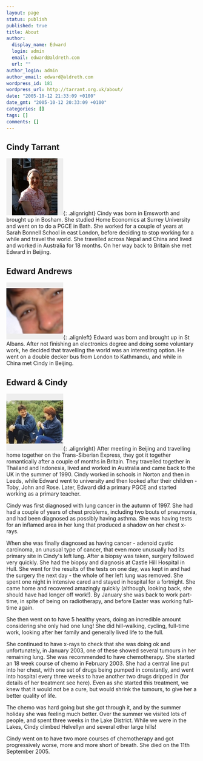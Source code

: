 ```yaml
---
layout: page
status: publish
published: true
title: About
author:
  display_name: Edward
  login: admin
  email: edward@aldreth.com
  url: ""
author_login: admin
author_email: edward@aldreth.com
wordpress_id: 181
wordpress_url: http://tarrant.org.uk/about/
date: "2005-10-12 21:33:09 +0100"
date_gmt: "2005-10-12 20:33:09 +0100"
categories: []
tags: []
comments: []
---
```


## Cindy Tarrant

![Cindy Tarrant](./Cindy_Tarrant.jpg "Cindy Tarrant"){: .alignright} Cindy was born in Emsworth and brought up in Bosham. She studied Home
Economics at Surrey University and went on to do a PGCE in Bath. She
worked for a couple of years at Sarah Bonnell School in east London,
before deciding to stop working for a while and travel the world. She
travelled across Nepal and China and lived and worked in Australia for
18 months. On her way back to Britain she met Edward in Beijing.

## Edward Andrews

![Edward Andrews](./DSCF1197.jpg "Edward Andrews"){: .alignleft} Edward was born and brought up in St Albans. After not finishing an
electronics degree and doing some voluntary work, he decided that
travelling the world was an interesting option. He went on a double
decker bus from London to Kathmandu, and while in China met Cindy in
Beijing.

## Edward &amp; Cindy

![Photo of Edward &amp; Cindy](./84050002_G.jpg){: .alignright} After meeting in Beijing and travelling home together on the
Trans-Siberian Express, they got it together romantically after a couple
of months in Britain. They travelled together in Thailand and Indonesia,
lived and worked in Australia and came back to the UK in the summer of 1990. Cindy worked in schools in Norton and then in Leeds, while Edward
went to university and then looked after their children - Toby, John and
Rose. Later, Edward did a primary PGCE and started working as a primary
teacher.

Cindy was first diagnosed with lung cancer in the autumn of 1997. She
had had a couple of years of chest problems, including two bouts of
pneumonia, and had been diagnosed as possibly having asthma. She was
having tests for an inflamed area in her lung that produced a shadow on
her chest x-rays.

When she was finally diagnosed as having cancer - adenoid cystic
carcinoma, an unusual type of cancer, that even more unusually had its
primary site in Cindy\'s left lung. After a biopsy was taken, surgery
followed very quickly. She had the biopsy and diagnosis at Castle Hill
Hospital in Hull. She went for the results of the tests on one day, was
kept in and had the surgery the next day - the whole of her left lung
was removed. She spent one night in intensive cared and stayed in
hospital for a fortnight. She came home and recovered amazingly quickly
(although, looking back, she should have had longer off work!). By
January she was back to work part-time, in spite of being on
radiotherapy, and before Easter was working full-time again.

She then went on to have 5 healthy years, doing an incredible amount
considering she only had one lung! She did hill-walking, cycling,
full-time work, looking after her family and generally lived life to the
full.

She continued to have x-rays to check that she was doing ok and
unfortunately, in January 2003, one of these showed several tumours in
her remaining lung. She was recommended to have chemotherapy. She
started an 18 week course of chemo in February 2003. She had a central
line put into her chest, with one set of drugs being pumped in
constantly, and went into hospital every three weeks to have another two
drugs dripped in (for details of her treatment see here). Even as she
started this treatment, we knew that it would not be a cure, but would
shrink the tumours, to give her a better quality of life.

The chemo was hard going but she got through it, and by the summer
holiday she was feeling much better. Over the summer we visited lots of
people, and spent three weeks in the Lake District. While we were in the
Lakes, Cindy climbed Helvellyn and several other large hills!

Cindy went on to have two more courses of chemotherapy and got
progressively worse, more and more short of breath. She died on the 11th
September 2005.
